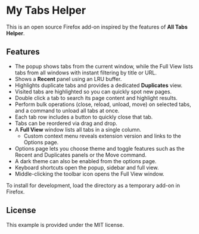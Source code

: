 # My Tabs Helper

This is an open source Firefox add-on inspired by the features of **All Tabs Helper**.

## Features

- The popup shows tabs from the current window, while the Full View lists tabs from all windows with instant filtering by title or URL.
- Shows a **Recent** panel using an LRU buffer.
- Highlights duplicate tabs and provides a dedicated **Duplicates** view.
- Visited tabs are highlighted so you can quickly spot new pages.
- Double click a tab to search its page content and highlight results.
- Perform bulk operations (close, reload, unload, move) on selected tabs, and a
  command to unload all tabs at once.
- Each tab row includes a button to quickly close that tab.
- Tabs can be reordered via drag and drop.
- A **Full View** window lists all tabs in a single column.
  - Custom context menu reveals extension version and links to the Options page.
- Options page lets you choose theme and toggle features such as
  the Recent and Duplicates panels or the Move command.
- A dark theme can also be enabled from the options page.
- Keyboard shortcuts open the popup, sidebar and full view.
- Middle-clicking the toolbar icon opens the Full View window.

To install for development, load the directory as a temporary add-on in Firefox.

## License

This example is provided under the MIT license.
